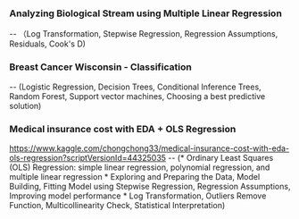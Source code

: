 ### Analyzing Biological Stream using Multiple Linear Regression 
  -- （Log Transformation, Stepwise Regression, Regression Assumptions, Residuals, Cook's D)

### Breast Cancer Wisconsin - Classification
  --  (Logistic Regression, Decision Trees, Conditional Inference Trees, Random Forest, Support vector machines, Choosing a best predictive solution)

### Medical insurance cost with EDA + OLS Regression   
https://www.kaggle.com/chongchong33/medical-insurance-cost-with-eda-ols-regression?scriptVersionId=44325035
  -- (* Ordinary Least Squares (OLS) Regression: simple linear regression, polynomial regression, and multiple linear regression
      * Exploring and Preparing the Data, Model Building, Fitting Model using Stepwise Regression, Regression Assumptions, Improving model performance
      * Log Transformation, Outliers Remove Function, Multicollinearity Check, Statistical Interpretation)
